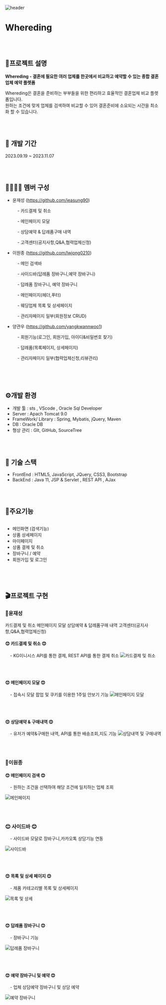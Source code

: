 ![header](https://github.com/inumsiki/ticketDdakdae/assets/134485601/96bca40c-5305-425b-9a23-0ed02fc32c17)
# Whereding

<br><br>
## 📢프로젝트 설명

**Whereding -  결혼에 필요한 여러 업체를 한곳에서 비교하고 예약할 수 있는 종합 결혼업체 예약 플렛폼**

Whereding은 결혼을 준비하는 부부들을 위한 편리하고 효율적인 결혼업체 비교 플렛폼입니다.
<br>
원하는 조건에 맞게 업체를 검색하여 비교할 수 있어 결혼준비에 소요되는 시간을 최소화 할 수 있습니다.


<br><br>
## 📆 개발 기간 
2023.09.19 ~ 2023.11.07


<br><br>
## 👨‍👩‍👧‍👦 멤버 구성 
- 윤재성 (https://github.com/jeasung90)
  
   &nbsp;&nbsp;&nbsp; -  카드결제 및 취소
  
   &nbsp;&nbsp;&nbsp; -  메인페이지 모달
  
   &nbsp;&nbsp;&nbsp; -  상담예약 & 답례품구매 내역

   &nbsp;&nbsp;&nbsp; -  고객센터(공지사항,Q&A,협력업체신청)
  
- 이원종 (https://github.com/lwjong0210)
  
    &nbsp;&nbsp;&nbsp; - 메인 검색바

    &nbsp;&nbsp;&nbsp; - 사이드바(답례품 장바구니,예약 장바구니)

    &nbsp;&nbsp;&nbsp; - 답례품 장바구니, 예약 장바구니

    &nbsp;&nbsp;&nbsp; - 메인페이지(헤더,푸터)

    &nbsp;&nbsp;&nbsp; - 웨딩업체 목록 및 상세페이지

    &nbsp;&nbsp;&nbsp; - 관리자페이지 일부(회원정보 CRUD)
  
- 양관우 (https://github.com/yangkwannwoo1)

    &nbsp;&nbsp;&nbsp; - 회원기능(로그인, 회원가입, 아이디&비밀번호 찾기)
  
    &nbsp;&nbsp;&nbsp; - 답례품(목록페이지, 상세페이지)

    &nbsp;&nbsp;&nbsp; - 관리자페이지 일부(협력업체신청,리뷰관리)

<br><br><br>
## ⚙️개발 환경 

- 개발 툴 : sts , VScode , Oracle Sql Developer
- Server : Apach Tomcat 9.0
- FrameWork/ Library : Spring, Mybatis, jQuery, Maven
- DB : Oracle DB
- 형상 관리 : GIt, GitHub, SourceTree

<br><br>

## 🌈 기술 스택 
- FrontEnd : HTML5, JavaScript, JQuery, CSS3, Bootstrap
- BackEnd : Java 11, JSP & Servlet , REST API , AJax 
  

<br><br>

 
 ## 🔧주요기능
<div style="display:flex; flex-direction:row;">

 - 메인화면 (검색기능)
 - 상품 상세페이지
 - 마이페이지
 - 상품 결제 및 취소
 - 장바구니 / 예약
 - 회원가입 및 로그인
 
</div>
 
<br><br>
## 🎬프로젝트 구현

### 🦄윤재성
카드결제 및 취소
메인페이지 모달
상담예약 & 답례품구매 내역
고객센터(공지사항,Q&A,협력업체신청)
#### 😊 카드결제 및 취소 😊
&nbsp;&nbsp;&nbsp; - KG이니시스 API를 통한 결제, REST API를 통한 결제 취소
![카드결제 및 취소](https://github.com/inumsiki/ticketDdakdae/assets/134485601/eca8b346-91ed-4ba8-873d-f897330d4b50)

<br><br>
#### 😊 메인페이지 모달 😊 
&nbsp;&nbsp;&nbsp; - 접속시 모달 팝업 및 쿠키를 이용한 1주일 안보기 기능
![메인페이지 모달](https://github.com/whereding/Whereding/blob/main/모달.gif?raw=true)

<br><br>
#### 😊 상담예약 & 구매내역 😊
&nbsp;&nbsp;&nbsp; - 유저가 예약&구매한 내역, API를 통한 배송조회,지도 기능
![상담내역 및 구매내역](https://github.com/whereding/Whereding/assets/134485601/51ddb038-f120-4bca-8f6d-70d236519317)


<br><br>
### 🐹이원종

#### 😊 메인페이지 검색 😊 
&nbsp;&nbsp;&nbsp; - 원하는 조건을 선택하여 해당 조건에 일치하는 업체 조회

![메인페이지](https://github.com/whereding/Whereding/blob/main/메인검색.gif?raw=true)

<br><br>
### 😊 사이드바 😊
&nbsp;&nbsp;&nbsp; - 사이드바 모달로 장바구니,카카오톡 상담기능 연동

![사이드바](https://github.com/whereding/Whereding/assets/134485601/56ef679e-05ef-4243-ba8b-62e5d3b31c95)


<br><br>
#### 😊 목록 및 상세 페이지 😊

&nbsp;&nbsp;&nbsp; - 제품 카테고리별 목록 및 상세페이지

![목록 및 상세](https://github.com/whereding/Whereding/blob/main/목록%20및%20상세페이지.gif?raw=true)

<br><br>
#### 😊 답례품 장바구니 😊

&nbsp;&nbsp;&nbsp; - 장바구니 기능

![답례품 장바구니](https://github.com/whereding/Whereding/blob/main/답례품%20장바구니.gif?raw=true)

<br><br>
#### 😊 예약 장바구니 및 예약 😊

&nbsp;&nbsp;&nbsp; - 업체 상담예약 장바구니 및 상담 예약

![예약 장바구니](https://github.com/whereding/Whereding/blob/main/예약장바구니.gif?raw=true)







